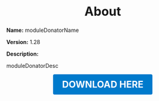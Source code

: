<h1 style="text-align:center; font-size:2rem; font-weight:bold;">About</h1>

**Name:**
moduleDonatorName

**Version:**
1.28

**Description:**

moduleDonatorDesc




<p align="center"><a href="https://github.com/LiliaFramework/Modules/raw/refs/heads/gh-pages/donator.zip" style="display:inline-block;padding:12px 24px;font-size:1.5rem;font-weight:bold;text-decoration:none;color:#fff;background-color:var(--md-primary-fg-color,#007acc);border-radius:4px;">DOWNLOAD HERE</a></p>